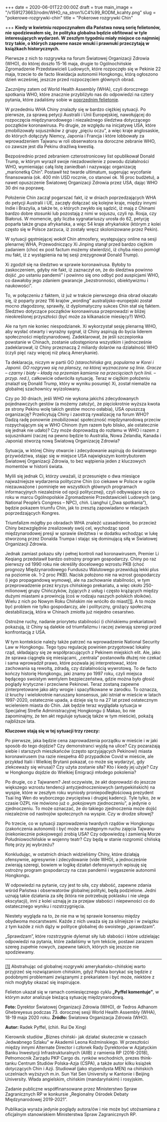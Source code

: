 +++
date = 2020-06-01T22:00:00Z
draft = true
main_image = "/v1591273663/rodm/WHO_na_stron%C4%99_RODM_kcahty.png"
slug = "pokerowe-rozgrywki-chin"
title = "Pokerowe rozgrywki Chin"

+++
**Kiedy w kwietniu rozpoczynałem dla Państwa nową serię felietonów, nie spodziewałem się, że polityka globalna będzie obfitować w tyle interesujących wydarzeń. W zeszłym tygodniu miały miejsce co najmniej trzy takie, o których zapewne nasze wnuki i prawnuki przeczytają w książkach historycznych.**

Pierwsze z nich to rozgrywka na forum Światowej Organizacji Zdrowia (WHO), do której doszło 15-16 maja, drugie to Ogólnochińskie Zgromadzenie Przedstawicieli Ludowych, które rozpoczęło się w Pekinie 22 maja, trzecie to de facto likwidacja autonomii Hongkongu, którą ogłoszono dzień wcześniej, jeszcze przed rozpoczęciem głównych obrad.

Zacznijmy zatem od World Health Assembly (WHA), czyli dorocznego spotkania WHO, które znacznie przybliżyło nas do odpowiedzi na cztery pytania, które zadaliśmy sobie w [poprzednim felietonie](https://www.rodm-lodz.pl/aktualnosci/rywalizacja-usa-chiny-w-organizacjach-miedzynarodowych-i-sprawa-who/ "https://www.rodm-lodz.pl/aktualnosci/rywalizacja-usa-chiny-w-organizacjach-miedzynarodowych-i-sprawa-who/").

W przededniu WHA Chiny znalazły się w bardzo ciężkiej sytuacji. Po pierwsze, za sprawą petycji Australii i Unii Europejskiej, nawołującej do rozpoczęcia międzynarodowego i niezależnego śledztwa dotyczącego początków koronawirusa. Po drugie, ze względu na inicjatywę USA, które zmobilizowały sojuszników z grupy „pięciu oczu”, a więc kraje anglosaskie, do których dołączyły Niemcy, Japonia i Francja i które lobbowały za wprowadzeniem Tajwanu w roli obserwatora na doroczne zebranie WHO, co zawsze jest dla Pekinu drażliwą kwestią.

Bezpośrednio przed zebraniem czterostronicowy list opublikował Donald Trump, w którym wyraził swoje niezadowolenie z powodu działalności WHO, wymieniając całą listę zaniedbań i nazywając organizację „marionetką Chin”. Postawił też twarde ultimatum, sugerując wycofanie finansowania (ok. 400 mln USD rocznie, co stanowi ok. 16 proc budżetu), a nawet opuszczenie Światowej Organizacji Zdrowia przez USA, dając WHO 30 dni na poprawę.

Położenie Chin zaczął pogarszać fakt, iż w dniach poprzedzających WHA do petycji Australii i UE, zaczęły dołączać się kolejne kraje, między innymi Indie i Brazylia, a także te, o których zwykło się sądzić, iż mają z Chinami bardzo dobre stosunki lub pozostają z nimi w sojuszu, czyli np. Rosja, czy Białoruś. W momencie, gdy liczba sygnatariuszy urosła do 62, petycję poparła także grupa afrykańska, a więc 54 kraje afrykańskie (którym z kolei często się w Polsce zarzuca, iż zostały wręcz skolonizowane przez Pekin).

W sytuacji gęstniejącej wokół Chin atmosfery, występujący online na sesji plenarnej WHA, Przewodniczący Xi Jinping stanął przed bardzo ciężkim zadaniem (choć ex post factum możemy stwierdzić, iż chyba nieco pomógł mu fakt, iż z wystąpienia na tej sesji zrezygnował Donald Trump).

Xi zgodził się na śledztwo w sprawie koronawirusa. Byłoby to zaskoczeniem, gdyby nie fakt, iż zaznaczył on, że do śledztwa powinno dojść „po ustaniu pandemii” i powinno się ono odbyć pod auspicjami WHO, co dawałoby jego zdaniem gwarancje „bezstronności, obiektywizmu i naukowości”.

To, w połączeniu z faktem, iż już w trakcie pierwszego dnia obrad okazało się, iż poparty przez 116 krajów „wording” australijsko-europejski został mocno złagodzony, sprawiły, iż dyplomatyczny sukces Chin stał się faktem. Śledztwo dotyczące początków koronawirusa przeprowadzi w bliżej nieokreślonej przyszłości (być może za kilkanaście miesięcy?) WHO.

Ale na tym nie koniec niespodzianek. Xi wykorzystał sesję plenarną WHO, aby wysłać otwarty i wyraźny sygnał, iż Chiny aspirują do bycia liderem społeczności międzynarodowej. Zadeklarował, że jeśli szczepionka powstanie w Chinach, zostanie udostępniona wszystkim i jednocześnie zadeklarował, iż Chiny przeznaczą 2 miliardy dolarów na działalność WHO (czyli pięć razy więcej niż płacą Amerykanie).

Ta deklaracja, niczym w partii GO _(starochińska gra, popularna w Korei i Japonii. GO rozgrywa się na planszy, na której wyznaczone są linie. Gracze – czarny i biały – kładą na przemian kamienie na przecięciach tych linii. – przyp. red.)_, całkowicie odwróciła sytuację. Teraz w ciężkim położeniu znalazł się Donald Trump, który w wyniku posunięć Xi, został niemalże na globalnej szachownicy wyizolowany.

Czy po 30 dniach, jeśli WHO nie wykona jakichś zdecydowanych pojednawczych gestów (a możemy założyć, że pięciokrotnie wyższa kwota ze strony Pekinu wolę takich gestów mocno osłabia), USA opuszczą organizację? Przelicytują Chiny i zaostrzą rywalizację na forum WHO? Dadzą radę ponownie zmobilizować społeczność międzynarodową przeciw rozpychającym się w WHO Chinom (tym razem było blisko, ale ostatecznie się jednak nie udało)? Czy może doprowadzą do rozłamu w WHO i razem z sojusznikami (raczej na pewno będzie to Australia, Nowa Zelandia, Kanada i Japonia) stworzą nową Światową Organizację Zdrowia?

Sytuacja, w której Chiny otwarcie i zdecydowanie aspirują do światowego przywództwa, stając się w miejsce USA największym kontrybutorem Światowej Organizacji Zdrowia, to bez wątpienia jeden z kluczowych momentów w historii świata.

Mylili się jednak Ci, którzy uważali, iż przesunięte o dwa miesiące najważniejsze wydarzenia polityczne Chin (co ciekawe w Polsce w ogóle niezauważone i pominięte we wszystkich głównych programach informacyjnych niezależnie od opcji politycznej), czyli odbywające się co roku w marcu Ogólnopolskie Zgromadzenie Przedstawicieli Ludowych (ang. National People’s Congress – NPC), chiń. Lianghui („Dwa spotkania”), będzie pokazem triumfu Chin, jak to zresztą zapowiadano w relacjach poprzedzających Kongres.

Triumfalizm mógłby po obradach WHA znaleźć uzasadnienie, bo przecież Chiny bezwzględnie zrealizowały swój cel, wychodząc spod międzynarodowej presji w sprawie śledztwa i w dodatku wchodząc w lukę stworzoną przez Donalda Trumpa i stając się dominującą siłą w Światowej Organizacji Zdrowia.

Jednak zamiast pokazu siły i pełnej kontroli nad koronawirusem, Premier Li Keqiang przedstawił bardzo ostrożny program gospodarczy. Chiny po raz pierwszy od 1990 roku nie określiły docelowego wzrostu PKB (choć prognozy Międzynarodowego Funduszu Walutowego przewidują lekki plus na poziomie ok. 1-2 proc PKB). Nacisk położono nie na wzrost gospodarczy (i jego propagandową wymowę), ale na zachowanie stabilności, w tym przeprowadzenie przez kryzys chińskiego prekariatu, a więc około 250-milionowej grupy Chińczyków, żyjących z usług i często krążących między dużymi miastami a prowincją (coś w rodzaju naszych polskich słoików). Wielu z nich po Nowym Roku Chińskim nie wróciło do miast[\[1\]](#_ftn1). A to może być problem nie tylko gospodarczy, ale i polityczny, grożący społeczną destabilizacją, która w Chinach zmiotła już niejedno cesarstwo.

Ostrożne ruchy, nadanie priorytetu stabilności (i chińskiemu prekariatowi) pokazują, iż Chiny są dalekie od triumfalizmu i raczej zwierają szeregi przed konfrontacją z USA.

W tym kontekście należy także patrzeć na wprowadzenie National Security Law w Hongkongu. Tego typu regulację powinien przygotować lokalny rząd, składający się ze współpracujących z Pekinem miejskich elit. Ale, jako że sprawa ciągnęła się miesiącami, „centrala” postanowiła dłużej nie czekać i sama wprowadził prawo, które pozwala jej interpretować, które zachowania są rewoltą, zdradą, czy działalnością wywrotową. To de facto kończy historię Hongkongu, jaki znamy po 1997 roku, czyli miejsca będącego swoistym wentylem bezpieczeństwa, gdzie można było głosić poglądy krytyczne i przeciwne Pekinowi. Teraz zostaną zapewne zinterpretowane jako akty wrogie i spacyfikowane w zarodku. To oznacza, iż kruchy i wielokrotnie naruszany konsensus, jaki istniał w mieście w latach 1997-2020, ostatecznie upada, a dzieje się to na 27 lat przed ostatecznym wcieleniem miasta do Chin. Jak będzie teraz wyglądała sytuacja w Specjalnej Strefie Administracyjnej Hongkongu (i Makao, bo nie zapominajmy, że ten akt reguluje sytuację także w tym mieście), pokażą najbliższe lata.

**Kluczowe stają się w tej sytuacji trzy rzeczy:**

Po pierwsze, jaka będzie cena zaprowadzenia porządku w mieście i w jaki sposób do tego dojdzie? Czy demonstranci wyjdą na ulice? Czy pozarażają siebie i starszych mieszkańców (często sprzyjających Pekinowi) miasta koronawirusem (na razie niespełna 40 przypadków Covid w mieście, ale przykład Italii i Wielkiej Brytanii pokazał, co może się wydarzyć, gdy zlekceważy się wirusa)? Czy użyta zostanie siła? Kto i kiedy jej użyje? Czy w Hongkongu dojdzie do Wielkiej Emigracji młodego pokolenia?

Po drugie, co z Tajwanem? Jest oczywiste, że akt doprowadzi do jeszcze większego wzrostu tendencji antyzjednoczeniowych (antypekińskich) na wyspie, które w zeszłym roku wyniosły proniepodległościową prezydent Tsai Ing Wen do wyborczego zwycięstwa i drugiej kadencji. Tyle tylko, że w czasie OZPL nie mówiono już o „pokojowym zjednoczeniu”, a jedynie o zjednoczeniu. To może oznaczać, że do takiego zjednoczenia może dojść niezależnie od nastrojów społecznych na wyspie. Czy w drodze siłowej?

Po trzecie, co w sytuacji zaprowadzenia twardych rządów w Hongkongu (zakończenia autonomii) i być może w następnym ruchu zajęcia Tajwanu (niekoniecznie pokojowego) zrobią USA? Czy odpowiedzą i zamienią Morze Południowochińskie w wojenny teatr? Czy będą w stanie rozgromić chińską flotę przy jej wybrzeżu?

Konkludując, w ostatnich dniach widzieliśmy Chiny, które działają ofensywnie, agresywnie i zdecydowanie (vide WHO), a jednocześnie zwierają szeregi, bowiem w logikę działań defensywnych wpisuję się ostrożny program gospodarczy na czas pandemii i wygaszenie autonomii Hongkongu.

W odpowiedzi na pytanie, czy jest to siła, czy słabość, zapewne zdania wśród Państwa i obserwatorów globalnej polityki, będą podzielone. Jedni uznają takie działania za siłę (która nie potrzebuję poklasku i nie ulega ekscytacji), inni z kolei uznają je za przejaw słabości i niepewności co do ostatecznego wyniku i rozstrzygnięcia.

Niestety wygląda na to, że nie ma w tej sprawie konsensu między obydwoma mocarstwami. Każde z nich uważa się za silniejsze i w związku z tym każde z nich dąży w polityce globalnej do swoistego „sprawdzam”.

„Sprawdzam”, które rozstrzygnie dylemat siły lub słabości i które udzielając odpowiedzi na pytania, które zadaliśmy w tym tekście, postawi zarazem szereg zupełnie nowych, zapewne takich, których się jeszcze nie spodziewamy.

***

[\[1\]](#_ftnref1) Abstrahując od globalnej rozgrywki amerykańsko-chińskiej warto przyjrzeć się rozwiązaniom chińskim, gdyż Polska borykać się będzie z podobnymi problemami związanymi z prekariatem i być może, niektóre z nich mogłyby okazać się inspirujące.

Felieton ukazał się w ramach comiesięcznego cyklu **„Pyffel komentuje”**, w którym autor analizuje bieżącą sytuację międzynarodową.

**Foto:** Dyrektor Światowej Organizacji Zdrowia (WHO), dr Tedros Adhanom Ghebreyesus podczas 73. dorocznej sesji World Health Assembly (WHA), 18-19 maja 2020 roku. **Źródło:** Światowa Organizacja Zdrowia (WHO). 

**Autor:** Radek Pyffel, (chiń. Rui De Xing)

Kierownik studiów „Biznes chiński- jak działać skutecznie w czasach Jedwabnego Szlaku” w Akademii Leona Koźminskiego. W przeszłości między innymi Alternate Director i członek Rady Dyrektorów w Azjatyckim Banku Inwestycji Infrastrukturalnych (AIIB) z ramienia RP (2016-2018), Pełnomocnik Zarządu PKP Cargo ds. rynków wschodnich, prezes think-tanku Centrum Studiów Polska-Azja (CSPA), a także autor kilku książek dotyczących Chin i Azji. Studiował (jako stypendysta MEN) na chińskich uczelniach wyższych m.in. Sun Yat Sen University w Kantonie i Beijing University. Włada angielskim, chińskim (mandaryńskim) i rosyjskim.

Zadanie publiczne współfinansowane przez Ministerstwo Spraw Zagranicznych RP w konkursie „Regionalny Ośrodek Debaty Międzynarodowej 2019-2021”.

Publikacja wyraża jedynie poglądy autora/ów i nie może być utożsamiana z oficjalnym stanowiskiem Ministerstwa Spraw Zagranicznych RP.